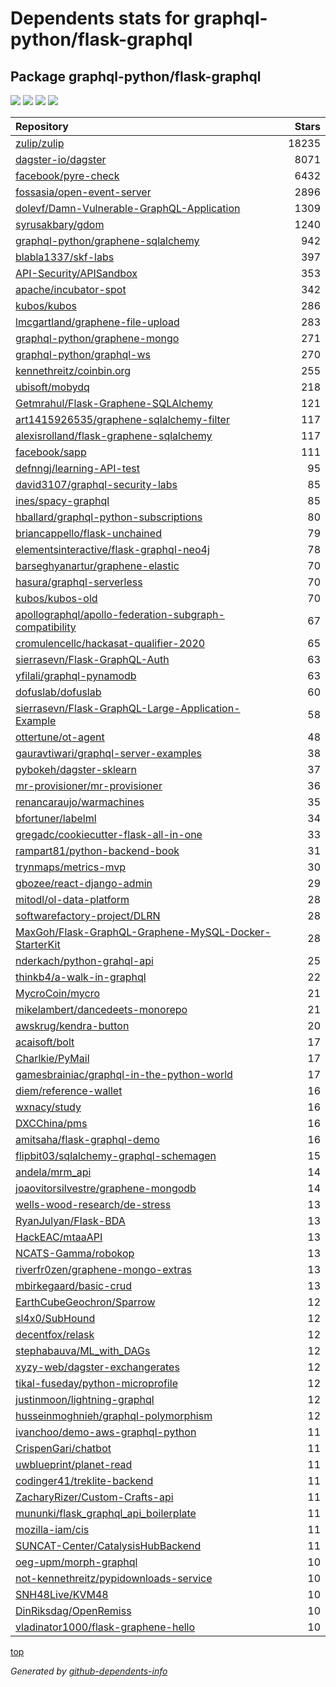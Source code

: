# Dependents stats for graphql-python/flask-graphql

## Package graphql-python/flask-graphql

[![](https://img.shields.io/static/v1?label=Used%20by&message=2850&color=informational&logo=slickpic)](https://github.com/graphql-python/flask-graphql/network/dependents)
[![](https://img.shields.io/static/v1?label=Used%20by%20(public)&message=90&color=informational&logo=slickpic)](https://github.com/graphql-python/flask-graphql/network/dependents)
[![](https://img.shields.io/static/v1?label=Used%20by%20(private)&message=2760&color=informational&logo=slickpic)](https://github.com/graphql-python/flask-graphql/network/dependents)
[![](https://img.shields.io/static/v1?label=Used%20by%20(stars)&message=1913&color=informational&logo=slickpic)](https://github.com/graphql-python/flask-graphql/network/dependents)

| Repository | Stars  |
| :--------  | -----: |
|[zulip/zulip](https://github.com/zulip/zulip) | 18235 |
|[dagster-io/dagster](https://github.com/dagster-io/dagster) | 8071 |
|[facebook/pyre-check](https://github.com/facebook/pyre-check) | 6432 |
|[fossasia/open-event-server](https://github.com/fossasia/open-event-server) | 2896 |
|[dolevf/Damn-Vulnerable-GraphQL-Application](https://github.com/dolevf/Damn-Vulnerable-GraphQL-Application) | 1309 |
|[syrusakbary/gdom](https://github.com/syrusakbary/gdom) | 1240 |
|[graphql-python/graphene-sqlalchemy](https://github.com/graphql-python/graphene-sqlalchemy) | 942 |
|[blabla1337/skf-labs](https://github.com/blabla1337/skf-labs) | 397 |
|[API-Security/APISandbox](https://github.com/API-Security/APISandbox) | 353 |
|[apache/incubator-spot](https://github.com/apache/incubator-spot) | 342 |
|[kubos/kubos](https://github.com/kubos/kubos) | 286 |
|[lmcgartland/graphene-file-upload](https://github.com/lmcgartland/graphene-file-upload) | 283 |
|[graphql-python/graphene-mongo](https://github.com/graphql-python/graphene-mongo) | 271 |
|[graphql-python/graphql-ws](https://github.com/graphql-python/graphql-ws) | 270 |
|[kennethreitz/coinbin.org](https://github.com/kennethreitz/coinbin.org) | 255 |
|[ubisoft/mobydq](https://github.com/ubisoft/mobydq) | 218 |
|[Getmrahul/Flask-Graphene-SQLAlchemy](https://github.com/Getmrahul/Flask-Graphene-SQLAlchemy) | 121 |
|[art1415926535/graphene-sqlalchemy-filter](https://github.com/art1415926535/graphene-sqlalchemy-filter) | 117 |
|[alexisrolland/flask-graphene-sqlalchemy](https://github.com/alexisrolland/flask-graphene-sqlalchemy) | 117 |
|[facebook/sapp](https://github.com/facebook/sapp) | 111 |
|[defnngj/learning-API-test](https://github.com/defnngj/learning-API-test) | 95 |
|[david3107/graphql-security-labs](https://github.com/david3107/graphql-security-labs) | 85 |
|[ines/spacy-graphql](https://github.com/ines/spacy-graphql) | 85 |
|[hballard/graphql-python-subscriptions](https://github.com/hballard/graphql-python-subscriptions) | 80 |
|[briancappello/flask-unchained](https://github.com/briancappello/flask-unchained) | 79 |
|[elementsinteractive/flask-graphql-neo4j](https://github.com/elementsinteractive/flask-graphql-neo4j) | 78 |
|[barseghyanartur/graphene-elastic](https://github.com/barseghyanartur/graphene-elastic) | 70 |
|[hasura/graphql-serverless](https://github.com/hasura/graphql-serverless) | 70 |
|[kubos/kubos-old](https://github.com/kubos/kubos-old) | 70 |
|[apollographql/apollo-federation-subgraph-compatibility](https://github.com/apollographql/apollo-federation-subgraph-compatibility) | 67 |
|[cromulencellc/hackasat-qualifier-2020](https://github.com/cromulencellc/hackasat-qualifier-2020) | 65 |
|[sierrasevn/Flask-GraphQL-Auth](https://github.com/sierrasevn/Flask-GraphQL-Auth) | 63 |
|[yfilali/graphql-pynamodb](https://github.com/yfilali/graphql-pynamodb) | 63 |
|[dofuslab/dofuslab](https://github.com/dofuslab/dofuslab) | 60 |
|[sierrasevn/Flask-GraphQL-Large-Application-Example](https://github.com/sierrasevn/Flask-GraphQL-Large-Application-Example) | 58 |
|[ottertune/ot-agent](https://github.com/ottertune/ot-agent) | 48 |
|[gauravtiwari/graphql-server-examples](https://github.com/gauravtiwari/graphql-server-examples) | 38 |
|[pybokeh/dagster-sklearn](https://github.com/pybokeh/dagster-sklearn) | 37 |
|[mr-provisioner/mr-provisioner](https://github.com/mr-provisioner/mr-provisioner) | 36 |
|[renancaraujo/warmachines](https://github.com/renancaraujo/warmachines) | 35 |
|[bfortuner/labelml](https://github.com/bfortuner/labelml) | 34 |
|[gregadc/cookiecutter-flask-all-in-one](https://github.com/gregadc/cookiecutter-flask-all-in-one) | 33 |
|[rampart81/python-backend-book](https://github.com/rampart81/python-backend-book) | 31 |
|[trynmaps/metrics-mvp](https://github.com/trynmaps/metrics-mvp) | 30 |
|[gbozee/react-django-admin](https://github.com/gbozee/react-django-admin) | 29 |
|[mitodl/ol-data-platform](https://github.com/mitodl/ol-data-platform) | 28 |
|[softwarefactory-project/DLRN](https://github.com/softwarefactory-project/DLRN) | 28 |
|[MaxGoh/Flask-GraphQL-Graphene-MySQL-Docker-StarterKit](https://github.com/MaxGoh/Flask-GraphQL-Graphene-MySQL-Docker-StarterKit) | 28 |
|[nderkach/python-grahql-api](https://github.com/nderkach/python-grahql-api) | 25 |
|[thinkb4/a-walk-in-graphql](https://github.com/thinkb4/a-walk-in-graphql) | 22 |
|[MycroCoin/mycro](https://github.com/MycroCoin/mycro) | 21 |
|[mikelambert/dancedeets-monorepo](https://github.com/mikelambert/dancedeets-monorepo) | 21 |
|[awskrug/kendra-button](https://github.com/awskrug/kendra-button) | 20 |
|[acaisoft/bolt](https://github.com/acaisoft/bolt) | 17 |
|[Charlkie/PyMail](https://github.com/Charlkie/PyMail) | 17 |
|[gamesbrainiac/graphql-in-the-python-world](https://github.com/gamesbrainiac/graphql-in-the-python-world) | 17 |
|[diem/reference-wallet](https://github.com/diem/reference-wallet) | 16 |
|[wxnacy/study](https://github.com/wxnacy/study) | 16 |
|[DXCChina/pms](https://github.com/DXCChina/pms) | 16 |
|[amitsaha/flask-graphql-demo](https://github.com/amitsaha/flask-graphql-demo) | 16 |
|[flipbit03/sqlalchemy-graphql-schemagen](https://github.com/flipbit03/sqlalchemy-graphql-schemagen) | 15 |
|[andela/mrm_api](https://github.com/andela/mrm_api) | 14 |
|[joaovitorsilvestre/graphene-mongodb](https://github.com/joaovitorsilvestre/graphene-mongodb) | 14 |
|[wells-wood-research/de-stress](https://github.com/wells-wood-research/de-stress) | 13 |
|[RyanJulyan/Flask-BDA](https://github.com/RyanJulyan/Flask-BDA) | 13 |
|[HackEAC/mtaaAPI](https://github.com/HackEAC/mtaaAPI) | 13 |
|[NCATS-Gamma/robokop](https://github.com/NCATS-Gamma/robokop) | 13 |
|[riverfr0zen/graphene-mongo-extras](https://github.com/riverfr0zen/graphene-mongo-extras) | 13 |
|[mbirkegaard/basic-crud](https://github.com/mbirkegaard/basic-crud) | 13 |
|[EarthCubeGeochron/Sparrow](https://github.com/EarthCubeGeochron/Sparrow) | 12 |
|[sl4x0/SubHound](https://github.com/sl4x0/SubHound) | 12 |
|[decentfox/relask](https://github.com/decentfox/relask) | 12 |
|[stephabauva/ML_with_DAGs](https://github.com/stephabauva/ML_with_DAGs) | 12 |
|[xyzy-web/dagster-exchangerates](https://github.com/xyzy-web/dagster-exchangerates) | 12 |
|[tikal-fuseday/python-microprofile](https://github.com/tikal-fuseday/python-microprofile) | 12 |
|[justinmoon/lightning-graphql](https://github.com/justinmoon/lightning-graphql) | 12 |
|[husseinmoghnieh/graphql-polymorphism](https://github.com/husseinmoghnieh/graphql-polymorphism) | 12 |
|[ivanchoo/demo-aws-graphql-python](https://github.com/ivanchoo/demo-aws-graphql-python) | 11 |
|[CrispenGari/chatbot](https://github.com/CrispenGari/chatbot) | 11 |
|[uwblueprint/planet-read](https://github.com/uwblueprint/planet-read) | 11 |
|[codinger41/treklite-backend](https://github.com/codinger41/treklite-backend) | 11 |
|[ZacharyRizer/Custom-Crafts-api](https://github.com/ZacharyRizer/Custom-Crafts-api) | 11 |
|[mununki/flask_graphql_api_boilerplate](https://github.com/mununki/flask_graphql_api_boilerplate) | 11 |
|[mozilla-iam/cis](https://github.com/mozilla-iam/cis) | 11 |
|[SUNCAT-Center/CatalysisHubBackend](https://github.com/SUNCAT-Center/CatalysisHubBackend) | 11 |
|[oeg-upm/morph-graphql](https://github.com/oeg-upm/morph-graphql) | 10 |
|[not-kennethreitz/pypidownloads-service](https://github.com/not-kennethreitz/pypidownloads-service) | 10 |
|[SNH48Live/KVM48](https://github.com/SNH48Live/KVM48) | 10 |
|[DinRiksdag/OpenRemiss](https://github.com/DinRiksdag/OpenRemiss) | 10 |
|[vladinator1000/flask-graphene-hello](https://github.com/vladinator1000/flask-graphene-hello) | 10 |

[top](#main)

_Generated by [github-dependents-info](https://github.com/nvuillam/github-dependents-info)_